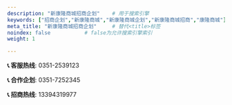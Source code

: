 ```yaml
---
description: "新康隆商城招商企划"    # 用于搜索引擎
keywords: ["招商企划","新康隆商城","新康隆商城企划","新康隆商城招商","康隆商城"]
meta_title: "新康隆商城招商企划"     # 替代<title>标签
noindex: false           # false为允许搜索引擎索引
weight: 1

---
```


**📞 客服热线**: 0351-2539123

**📞 合作企划**: 0351-7252345

**📞 招商热线**: 13394319977
